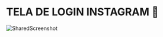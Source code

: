 # TELA DE LOGIN INSTAGRAM :rocket:

![SharedScreenshot](C:\Users\Lukas-Dev\Desktop\SharedScreenshot.jpg)